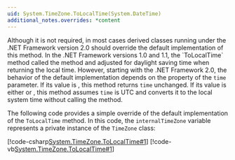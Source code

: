 ```yaml
---
uid: System.TimeZone.ToLocalTime(System.DateTime)
additional_notes.overrides: *content
---
```


<p>Although it is not required, in most cases derived classes running under the .NET Framework version 2.0 should override the default implementation of this method. In the .NET Framework versions 1.0 and 1.1, the `ToLocalTime` method called the <xref href="System.TimeZone.GetUtcOffset(System.DateTime)"></xref> method and adjusted for daylight saving time when returning the local time. However, starting with the .NET Framework 2.0, the behavior of the default implementation depends on the <xref href="System.DateTime.Kind"></xref> property of the <code>time</code> parameter. If its value is <xref href="System.DateTimeKind.Local"></xref>, this method returns <code>time</code> unchanged. If its value is either <xref href="System.DateTimeKind.Utc"></xref> or <xref href="System.DateTimeKind.Unspecified"></xref>, this method assumes <code>time</code> is UTC and converts it to the local system time without calling the <xref href="System.TimeZone.GetUtcOffset(System.DateTime)"></xref> method.  
  
 The following code provides a simple override of the default implementation of the `ToLocalTime` method. In this code, the `internalTimeZone` variable represents a private instance of the `TimeZone` class:  
  
 [!code-csharp[System.TimeZone.ToLocalTime#1](~/samples/snippets/csharp/VS_Snippets_CLR_System/system.TimeZone.ToLocalTime/CS/TimeZone_ToLocalTime.cs#1)]
 [!code-vb[System.TimeZone.ToLocalTime#1](~/samples/snippets/visualbasic/VS_Snippets_CLR_System/system.TimeZone.ToLocalTime/VB/TimeZone_ToLocalTime.vb#1)]</p>


